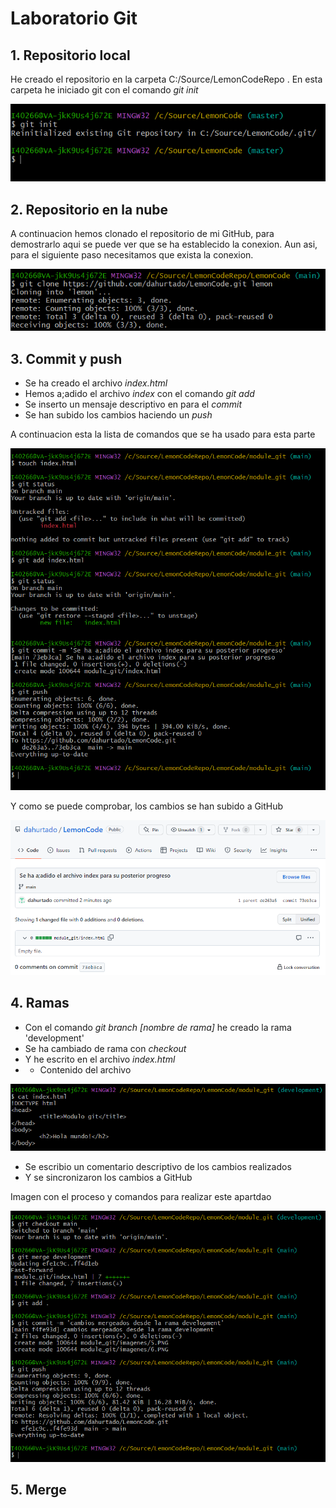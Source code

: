 # Laboratorio Git
## 1. Repositorio local

He creado el repositorio en la carpeta C:/Source/LemonCodeRepo .
En esta carpeta he iniciado git con el comando *git init*

![Comando git init](./imagenes/1.PNG)

## 2. Repositorio en la nube

A continuacion hemos clonado el repositorio de mi GitHub, para demostrarlo aqui se puede ver que se ha establecido la conexion.
Aun asi, para el siguiente paso necesitamos que exista la conexion.

![Clonado de repositorio](./imagenes/2.PNG)

## 3. Commit y push

 - Se ha creado el archivo *index.html*
 - Hemos a;adido el archivo *index* con el comando *git add*
 - Se inserto un mensaje descriptivo en para el *commit*
 - Se han subido los cambios haciendo un *push*

A continuacion esta la lista de comandos que se ha usado para esta parte

![Commiteo y push de archivos](./imagenes/3.PNG)

Y como se puede comprobar, los cambios se han subido a GitHub

![Cambios subidos a GitHub](./imagenes/4.PNG)

## 4. Ramas

 - Con el comando *git branch [nombre de rama]* he creado la rama 'development'
 - Se ha cambiado de rama con *checkout*
 - Y he escrito en el archivo *index.html*
 - - Contenido del archivo

![Contenido del archivo index.html](./imagenes/6.PNG)

 - Se escribio un comentario descriptivo de los cambios realizados
 - Y se sincronizaron los cambios a GitHub

Imagen con el proceso y comandos para realizar este apartdao

![Listado del proceso y de comandos](./imagenes/7.PNG)


## 5. Merge
